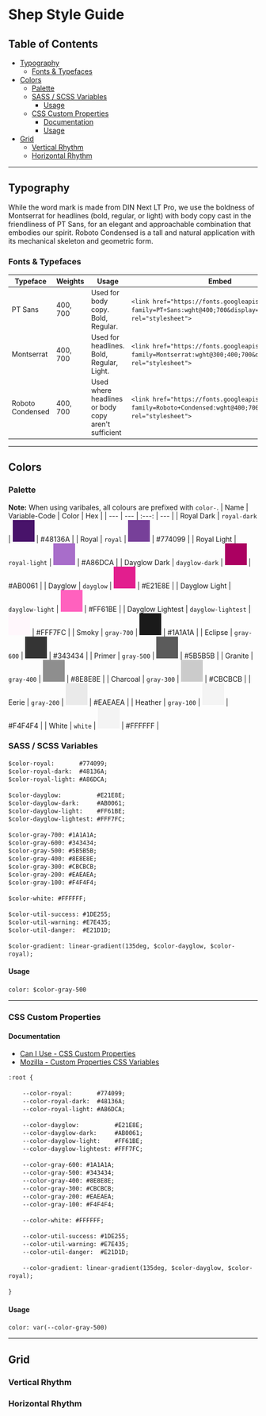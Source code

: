 # Shep Style Guide

## Table of Contents
  - [Typography](#typography)
    - [Fonts & Typefaces](#fonts--typefaces)
  - [Colors](#colors)
    - [Palette](#palette)
    - [SASS / SCSS Variables](#sass--scss-variables)
      - [Usage](#usage)
    - [CSS Custom Properties](#css-custom-properties)
      - [Documentation](#documentation)
      - [Usage](#usage-1)
  - [Grid](#grid)
    - [Vertical Rhythm](#vertical-rhythm)
    - [Horizontal Rhythm](#horizontal-rhythm)
---


## Typography
While the word mark is made from DIN Next LT Pro, we use the boldness of Montserrat for headlines (bold, regular, or light) with body copy cast in the friendliness of PT Sans, for an elegant and approachable combination that embodies our spirit. Roboto Condensed is a tall and natural application with its mechanical skeleton and geometric form.

### Fonts & Typefaces

| Typeface | Weights | Usage | Embed | Download |
| --- | --- | --- | --- | --- |
| PT Sans  | 400, 700 | Used for body copy. Bold, Regular. | `<link href="https://fonts.googleapis.com/css2?family=PT+Sans:wght@400;700&display=swap" rel="stylesheet"> ` | [Google Fonts](https://fonts.google.com/specimen/PT+Sans?query=PT&sidebar.open&selection.family=PT+Sans:wght@400;700) |
| Montserrat | 400, 700 | Used for headlines. Bold, Regular, Light. | `<link href="https://fonts.googleapis.com/css2?family=Montserrat:wght@300;400;700&display=swap" rel="stylesheet"> ` | [Google Fonts](https://fonts.google.com/specimen/Montserrat?query=Mont&sidebar.open&selection.family=Montserrat:wght@300;400;700) |
| Roboto Condensed | 400, 700 | Used where headlines or body copy aren't sufficient | `<link href="https://fonts.googleapis.com/css2?family=Roboto+Condensed:wght@400;700&display=swap" rel="stylesheet"> ` | [Google Fonts](https://fonts.google.com/specimen/Roboto+Condensed?query=Roboto&sidebar.open&selection.family=Roboto+Condensed:wght@400;700)


---

## Colors

### Palette
**Note:** When using varibales, all colours are prefixed with `color-`. 
| Name | Variable-Code | Color | Hex |
| --- | --- | :---: | --- |
| Royal Dark | `royal-dark` | ![royal-dark](img/color/royal-dark.svg) | #48136A |
| Royal | `royal` | ![royal](img/color/royal.svg) | #774099 |
| Royal Light | `royal-light` | ![royal-light](img/color/royal-light.svg) | #A86DCA |
| Dayglow Dark | `dayglow-dark` | ![dayglow-dark](img/color/dayglow-dark.svg) | #AB0061 |
| Dayglow | `dayglow` | ![dayglow](img/color/dayglow.svg) | #E21E8E |
| Dayglow Light | `dayglow-light` | ![dayglow-light](img/color/dayglow-light.svg) | #FF61BE |
| Dayglow Lightest | `dayglow-lightest` | ![dayglow-lightest](img/color/dayglow-lightest.svg) | #FFF7FC |
| Smoky | `gray-700` | ![gray-700](img/color/gray-700.svg) | #1A1A1A |
| Eclipse | `gray-600` | ![gray-600](img/color/gray-600.svg) | #343434 |
| Primer | `gray-500` | ![gray-500](img/color/gray-500.svg) | #5B5B5B |
| Granite | `gray-400` | ![gray-400](img/color/gray-400.svg) | #8E8E8E |
| Charcoal | `gray-300` | ![gray-300](img/color/gray-300.svg) | #CBCBCB |
| Eerie | `gray-200` | ![gray-200](img/color/gray-200.svg) | #EAEAEA |
| Heather | `gray-100` | ![gray-100](img/color/gray-100.svg) | #F4F4F4 |
| White | `white` | ![white](img/color/gray-100.svg) | #FFFFFF |





### SASS / SCSS Variables
```
$color-royal:       #774099;
$color-royal-dark:  #48136A;
$color-royal-light: #A86DCA;  

$color-dayglow:          #E21E8E;  
$color-dayglow-dark:     #AB0061;  
$color-dayglow-light:    #FF61BE;  
$color-dayglow-lightest: #FFF7FC;  

$color-gray-700: #1A1A1A;  
$color-gray-600: #343434;  
$color-gray-500: #5B5B5B;  
$color-gray-400: #8E8E8E;  
$color-gray-300: #CBCBCB;  
$color-gray-200: #EAEAEA;  
$color-gray-100: #F4F4F4;  

$color-white: #FFFFFF;

$color-util-success: #1DE255;
$color-util-warning: #E7E435;
$color-util-danger:  #E21D1D;

$color-gradient: linear-gradient(135deg, $color-dayglow, $color-royal);

```

#### Usage
`color: $color-gray-500`


---


### CSS Custom Properties

#### Documentation
- [Can I Use - CSS Custom Properties](https://caniuse.com/#search=custom%20properties)    
- [Mozilla - Custom Properties CSS Variables](https://developer.mozilla.org/en-US/docs/Web/CSS/--*)

```
:root {

    --color-royal:       #774099; 
    --color-royal-dark:  #48136A;
    --color-royal-light: #A86DCA;

    --color-dayglow:          #E21E8E;
    --color-dayglow-dark:     #AB0061;
    --color-dayglow-light:    #FF61BE;
    --color-dayglow-lightest: #FFF7FC;

    --color-gray-600: #1A1A1A;
    --color-gray-500: #343434;
    --color-gray-400: #8E8E8E;
    --color-gray-300: #CBCBCB;
    --color-gray-200: #EAEAEA;
    --color-gray-100: #F4F4F4;

    --color-white: #FFFFFF;

    --color-util-success: #1DE255;
    --color-util-warning: #E7E435;
    --color-util-danger:  #E21D1D;

    --color-gradient: linear-gradient(135deg, $color-dayglow, $color-royal);

}
```

#### Usage
`color: var(--color-gray-500)`


---


## Grid

### Vertical Rhythm

### Horizontal Rhythm
